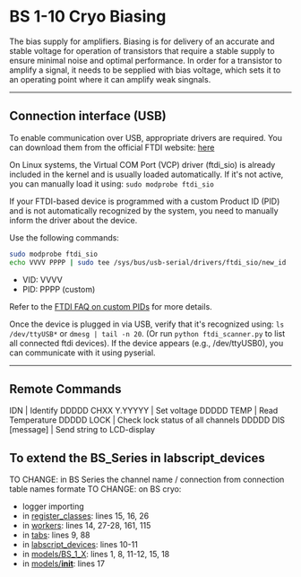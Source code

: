 # BS 1-10 Cryo Biasing 
The bias supply for amplifiers. 
Biasing is for delivery of an accurate and stable voltage for operation of transistors that require a stable supply to ensure minimal noise and optimal performance.
In order for a transistor to amplify a signal, it needs to be sepplied with bias voltage, which sets it to an operating point where it can amplify weak singnals. 

---
## Connection interface (USB)
To enable communication over USB, appropriate drivers are required.
You can download them from the official FTDI website: [here](https://ftdichip.com/drivers/)

On Linux systems, the Virtual COM Port (VCP) driver (ftdi_sio) is already included in the kernel and is usually loaded automatically.
If it's not active, you can manually load it using: `sudo modprobe ftdi_sio`

If your FTDI-based device is programmed with a custom Product ID (PID) and is not automatically recognized by the system, you need to manually inform the driver about the device.

Use the following commands:
``` bash
sudo modprobe ftdi_sio
echo VVVV PPPP | sudo tee /sys/bus/usb-serial/drivers/ftdi_sio/new_id
```
- VID: VVVV
- PID: PPPP (custom)

Refer to the [FTDI FAQ on custom PIDs](https://ftdichip.com/faq/how-do-i-add-a-custom-pid-to-the-ftdi_sio-linux-com-port-driver/) for more details.


Once the device is plugged in via USB, verify that it's recognized using: `ls /dev/ttyUSB*` or `dmesg | tail -n 20`. (Or run `python ftdi_scanner.py` to list all connected ftdi devices). If the device appears (e.g., /dev/ttyUSB0), you can communicate with it using pyserial.

---
## Remote Commands
IDN | Identify
DDDDD CHXX Y.YYYYY | Set voltage
DDDDD TEMP | Read Temperature
DDDDD LOCK | Check lock status of all channels
DDDDD DIS [message] | Send string to LCD-display

## To extend the BS_Series in labscript_devices
TO CHANGE: in BS Series the channel name / connection from connection table names formate
TO CHANGE: on BS cryo:
- logger importing
- in [register_classes](BS_cryo/register_classes.py): lines 15, 16, 26
- in [workers](BS_cryo/BLACS_workers.py): lines 14, 27-28, 161, 115
- in [tabs](BS_cryo/BLACS_tabs.py): lines 9, 88
- in [labscript_devices](BS_cryo/labscript_devices.py): lines 10-11
- in [models/BS_1_X](BS_cryo/models/BS_1_10.py): lines 1, 8, 11-12, 15, 18
- in [models/__init__](BS_cryo/models/__init__.py): lines 17